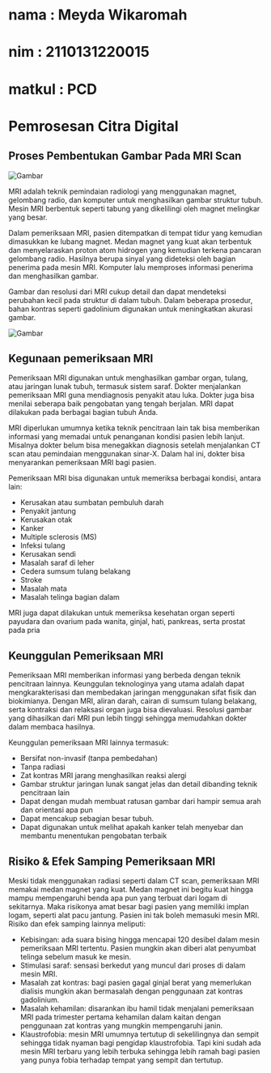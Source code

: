 # nama : Meyda Wikaromah
# nim : 2110131220015
# matkul : PCD

# Pemrosesan Citra Digital
## **Proses Pembentukan Gambar Pada MRI Scan**

![Gambar](https://ahcc.co.id/wp-content/uploads/2020/04/MRI-Kanker-di-AHCC.jpg)




MRI adalah teknik pemindaian radiologi yang menggunakan magnet, gelombang radio, dan komputer untuk menghasilkan gambar struktur tubuh. Mesin MRI berbentuk seperti tabung yang dikelilingi oleh magnet melingkar yang besar.

Dalam pemeriksaan MRI, pasien ditempatkan di tempat tidur yang kemudian dimasukkan ke lubang magnet. Medan magnet yang kuat akan terbentuk dan menyelaraskan proton atom hidrogen yang kemudian terkena pancaran gelombang radio. Hasilnya berupa sinyal yang dideteksi oleh bagian penerima pada mesin MRI. Komputer lalu memproses informasi penerima dan menghasilkan gambar.

Gambar dan resolusi dari MRI cukup detail dan dapat mendeteksi perubahan kecil pada struktur di dalam tubuh. Dalam beberapa prosedur, bahan kontras seperti gadolinium digunakan untuk meningkatkan akurasi gambar.

![Gambar](https://letstalkscience.ca/sites/default/files/2020-02/mri-brain_and_eyes.jpg)

## **Kegunaan pemeriksaan MRI**

Pemeriksaan MRI digunakan untuk menghasilkan gambar organ, tulang, atau jaringan lunak tubuh, termasuk sistem saraf. Dokter menjalankan pemeriksaan MRI guna mendiagnosis penyakit atau luka. Dokter juga bisa menilai seberapa baik pengobatan yang tengah berjalan. MRI dapat dilakukan pada berbagai bagian tubuh Anda.

MRI diperlukan umumnya ketika teknik pencitraan lain tak bisa memberikan informasi yang memadai untuk penanganan kondisi pasien lebih lanjut. Misalnya dokter belum bisa menegakkan diagnosis setelah menjalankan CT scan atau pemindaian menggunakan sinar-X. Dalam hal ini, dokter bisa menyarankan pemeriksaan MRI bagi pasien.

Pemeriksaan MRI bisa digunakan untuk memeriksa berbagai kondisi, antara lain:

- Kerusakan atau sumbatan pembuluh darah
- Penyakit jantung
- Kerusakan otak
- Kanker
- Multiple sclerosis (MS)
- Infeksi tulang
- Kerusakan sendi
- Masalah saraf di leher
- Cedera sumsum tulang belakang
- Stroke
- Masalah mata
- Masalah telinga bagian dalam

MRI juga dapat dilakukan untuk memeriksa kesehatan organ seperti payudara dan ovarium pada wanita, ginjal, hati, pankreas, serta prostat pada pria

## **Keunggulan Pemeriksaan MRI**
Pemeriksaan MRI memberikan informasi yang berbeda dengan teknik pencitraan lainnya. Keunggulan teknologinya yang utama adalah dapat mengkarakterisasi dan membedakan jaringan menggunakan sifat fisik dan biokimianya. Dengan MRI, aliran darah, cairan di sumsum tulang belakang, serta kontraksi dan relaksasi organ juga bisa dievaluasi. Resolusi gambar yang dihasilkan dari MRI pun lebih tinggi sehingga memudahkan dokter dalam membaca hasilnya.

Keunggulan pemeriksaan MRI lainnya termasuk:

- Bersifat non-invasif (tanpa pembedahan)
- Tanpa radiasi
- Zat kontras MRI jarang menghasilkan reaksi alergi
- Gambar struktur jaringan lunak sangat jelas dan detail dibanding teknik pencitraan lain
- Dapat dengan mudah membuat ratusan gambar dari hampir semua arah dan orientasi apa pun
- Dapat mencakup sebagian besar tubuh.
- Dapat digunakan untuk melihat apakah kanker telah menyebar dan membantu menentukan pengobatan terbaik
 
## **Risiko & Efek Samping Pemeriksaan MRI**

Meski tidak menggunakan radiasi seperti dalam CT scan, pemeriksaan MRI memakai medan magnet yang kuat. Medan magnet ini begitu kuat hingga mampu mempengaruhi benda apa pun yang terbuat dari logam di sekitarnya. Maka risikonya amat besar bagi pasien yang memiliki implan logam, seperti alat pacu jantung. Pasien ini tak boleh memasuki mesin MRI. Risiko dan efek samping lainnya meliputi:

- Kebisingan: ada suara bising hingga mencapai 120 desibel dalam mesin pemeriksaan MRI tertentu. Pasien mungkin akan diberi alat penyumbat telinga sebelum masuk ke mesin.
- Stimulasi saraf: sensasi berkedut yang muncul dari proses di dalam mesin MRI.
- Masalah zat kontras: bagi pasien gagal ginjal berat yang memerlukan dialisis mungkin akan bermasalah dengan penggunaan zat kontras gadolinium.
- Masalah kehamilan: disarankan ibu hamil tidak menjalani pemeriksaan MRI pada trimester pertama kehamilan dalam kaitan dengan penggunaan zat kontras yang mungkin mempengaruhi janin.
- Klaustrofobia: mesin MRI umumnya tertutup di sekelilingnya dan sempit sehingga tidak nyaman bagi pengidap klaustrofobia. Tapi kini sudah ada mesin MRI terbaru yang lebih terbuka sehingga lebih ramah bagi pasien yang punya fobia terhadap tempat yang sempit dan tertutup.

